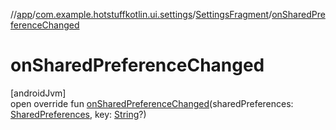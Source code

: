 //[app](../../../index.md)/[com.example.hotstuffkotlin.ui.settings](../index.md)/[SettingsFragment](index.md)/[onSharedPreferenceChanged](on-shared-preference-changed.md)

# onSharedPreferenceChanged

[androidJvm]\
open override fun [onSharedPreferenceChanged](on-shared-preference-changed.md)(sharedPreferences: [SharedPreferences](https://developer.android.com/reference/kotlin/android/content/SharedPreferences.html), key: [String](https://kotlinlang.org/api/latest/jvm/stdlib/kotlin/-string/index.html)?)
